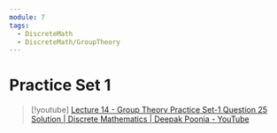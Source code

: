 ```yaml
---
module: 7
tags:
  - DiscreteMath
  - DiscreteMath/GroupTheory
---
```

# Practice Set 1


> [!youtube] 
> [Lecture 14 - Group Theory Practice Set-1 Question 25 Solution | Discrete Mathematics | Deepak Poonia - YouTube](https://www.youtube.com/watch?v=PlSjzr6teTA)

